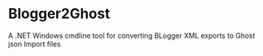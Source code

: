 # Blogger2Ghost
A .NET Windows cmdline tool for converting BLogger XML exports to Ghost json Import files
